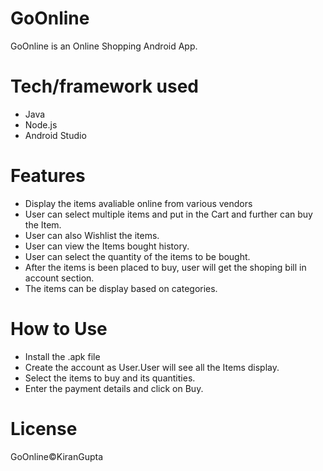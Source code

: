 # GoOnline
GoOnline is an Online Shopping Android App.

# Tech/framework used
- Java 
- Node.js
- Android Studio

# Features
- Display the items avaliable online from various vendors
- User can select multiple items and put in the Cart and further can buy the Item.
- User can also Wishlist the items.
- User can view the Items bought history.
- User can select the quantity of the items to be bought.
- After the items is been placed to buy, user will get the shoping bill in account section.
- The items can be display based on categories.


# How to Use
- Install the .apk file
- Create the account as User.User will see all the Items display.
- Select the items to buy and its quantities.
- Enter the payment details and click on Buy.

# License
GoOnline&copy;KiranGupta
